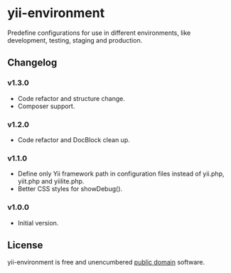 yii-environment
=========

Predefine configurations for use in different environments, like development, testing, staging and production.

Changelog
---------

### v1.3.0

- Code refactor and structure change.
- Composer support.

### v1.2.0

- Code refactor and DocBlock clean up.

### v1.1.0

- Define only Yii framework path in configuration files instead of yii.php, yiit.php and yiilite.php.
- Better CSS styles for showDebug().

### v1.0.0

- Initial version.

License
-------

yii-environment is free and unencumbered [public domain][Unlicense] software.

[Unlicense]: http://unlicense.org/